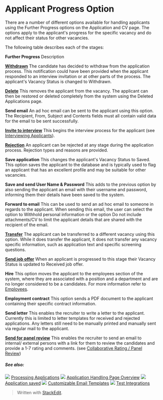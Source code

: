# Applicant Progress Option

There are a number of different options available for handling applicants using the Further Progress options on the Application and CV page. The options apply to the applicant's progress for the specific vacancy and do not affect their status for other vacancies.

The following table describes each of the stages:

**Further Progress**
Description

**[Withdrawn](rejecting_and_withdrawing_an_applicant.htm)**
The candidate has decided to withdraw from the application process. This notification could have been provided when the applicant responded to an interview invitation or at other parts of the process. The applicant's  Vacancy Status  is changed to  Withdrawn.

**[Delete](deleting_an_applicant.htm)**
This removes the applicant from the vacancy. The applicant can then be restored or deleted completely from the system using the  Deleted Applications  page.

**Send email**
An ad hoc email can be sent to the applicant using this option. The  Recipient,  From,  Subject  and  Contents  fields must all contain valid data for the email to be sent successfully.

**[Invite to interview](interviewing_applicants.htm)**
This begins the interview process for the applicant (see  [Interviewing Applicants](interviewing_applicants.htm)).

**[Rejection](rejecting_and_withdrawing_an_applicant.htm)**
An applicant can be rejected at any stage during the application process. Rejection types and reasons are provided.

**Save application**
This changes the applicant's  Vacancy Status  to  Saved. This option saves the applicant to the database and is typically used to flag an applicant that has an excellent profile and may be suitable for other vacancies.

**Save and send User Name & Password**
This adds to the previous option by also sending the applicant an email with their username and password, informing them their details have been saved to the system.

**Forward to email**
This can be used to send an ad hoc email to someone in regards to the applicant. When sending this email, the user can select the option to  Withhold personal information  or the option  Do not include attachments/CV  to limit the applicant details that are shared with the recipient of the email.

**[Transfer](transferring_applicants.htm)**
The applicant can be transferred to a different vacancy using this option. While it does transfer the applicant, it does not transfer any vacancy specific information, such as application text and specific screening questions.

**[Send job offer](making_an_offer_to_an_applicant.htm)**
When an applicant is progressed to this stage their  Vacancy Status  is updated to  Received job offer.

**Hire**
This option moves the applicant to the employees section of the system, where they are associated with a position and a department and are no longer considered to be a candidates. For more information refer to  [Employees](guide_for_users_employees.htm).

**Employment contract**
This option sends a PDF document to the applicant containing their specific contract information.

**Send letter**
This enables the recruiter to write a letter to the applicant. Currently this is limited to letter templates for received and rejected applications. Any letters still need to be manually printed and manually sent via regular mail to the applicant.

**[Send for panel review](collaborative_rating_panel_review.htm)**
This enables the recruiter to send an email to internal/ external persons with a link for them to review the candidates and provide a 1-7 rating and comments. (see  [Collaborative Rating / Panel Review](collaborative_rating_panel_review.htm))

##### See also:

![](../Resources/Images/icon-document-link.png) [Processing Applications](processing_applications.htm)
![](../Resources/Images/icon-document-link.png) [Application Handling Page Overview](application_handling_page_overview.htm)
![](../Resources/Images/icon-document-link.png) [Application saved](application_saved.htm)
![](../Resources/Images/icon-document-link.png) [Customizable Email Templates](customizable_email_templates.htm)
![](../Resources/Images/icon-document-link.png) [Test Integrations](test_integrations.htm)



> Written with [StackEdit](https://stackedit.io/).
<!--stackedit_data:
eyJoaXN0b3J5IjpbNjgxMjI3Mjc0XX0=
-->